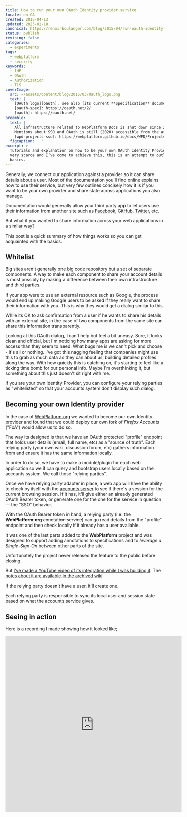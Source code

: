 ```yaml
---
title: How to run your own OAuth Identity provider service
locale: en-CA
created: 2015-04-13
updated: 2023-02-18
canonical: https://renoirboulanger.com/blog/2015/04/run-oauth-identity-provider-service/
status: publish
revising: false
categories:
  - experiments
tags:
  - webplatform
  - security
keywords:
  - IdP
  - OAuth
  - Authorization
  - TLS
coverImage:
  src: ~/assets/content/blog/2015/03/Oauth_logo.png
  text: |
    [OAuth logo][oauth], see also [its current **Specification** document][oauth-spec]
    [oauth-spec]: https://oauth.net/2/
    [oauth]: https://oauth.net/
preamble:
  text: |
    All infrastructure related to WebPlatform Docs is shut down since 2016.
    Mentions about SSO and OAuth is still (2020) accessible from the archived [`webplatform.github.io/docs/WPD/Projects/SSO` wiki pages][wpd-projects-sso].
    [wpd-projects-sso]: https://webplatform.github.io/docs/WPD/Projects/SSO/
  figcaption: ' '
excerpt: >-
  Tutorials and explanation on how to be your own OAuth Identity Provider are
  very scarce and I’ve come to achieve this, this is an attempt to outline the
  basics.
---
```


Generally, we connect our application against a provider so it can share details
about a user. Most of the documentation you'll find online explains how to use
their service, but very few outlines concisely how it is if you want to be your
own provider and share state across applications you also manage.

Documentation would generally allow your third party app to let users use their
information from another site such as [Facebook][0], [GitHub][1], [Twitter][2],
etc.

But what if you wanted to share information across your web applications in a
similar way?

This post is a quick summary of how things works so you can get acquainted with
the basics.

## Whitelist


Big sites aren't generally one big code repository but a set of separate
components. A way to make each component to share your account details is most
possibly by making a difference between their own infrastructure and third
parties.

If your app were to use an external resource such as Google, the process would
end up making Google users to be asked if they really want to share their
information with you. This is why they would get a dialog similar to this.


While its OK to ask confirmation from a user if he wants to share his details
with an external site, in the case of two components from the same site can
share this information transparently.

<app-image src="~/assets/content/blog/2015/02/oauth_tutorial_authorization_sample.png" alt="OAuth confirmation modal with Google logo. Asking: My project is requesting permission to: Manage your calendars, manage your documents." figcaption=" ">

Looking at this OAuth dialog, I can't help but feel a bit uneasy. Sure, it looks clean and official, but I'm noticing how many apps are asking for more access than they seem to need. What bugs me is we can't pick and choose - it's all or nothing. I've got this nagging feeling that companies might use this to grab as much data as they can about us, building detailed profiles along the way. With how quickly this is catching on, it's starting to feel like a ticking time bomb for our personal info. Maybe I'm overthinking it, but something about this just doesn't sit right with me.

</app-image>

If you are your own Identity Provider, you can configure your relying parties as
"whitelisted" so that your accounts system don't display such dialog.

## Becoming your own Identity provider

In the case of [WebPlatform.org][3] we wanted to become our own Identity
provider and found that we could deploy our own fork of _Firefox Accounts_
("FxA") would allow us to do so.

The way its designed is that we have an OAuth protected "profile" endpoint that
holds user details (email, full name, etc) as a "source of truth". Each relying
party (your own wiki, discussion forum, etc) gathers information from and ensure
it has the same information locally.

In order to do so, we have to make a module/plugin for each web application so
we it can query and bootstrap users locally based on the accounts system. We
call those "relying parties".

Once we have relying party adapter in place, a web app will have the ability to
check by itself with the [accounts server][4] to see if there's a session for
the current browsing session. If it has, it'll give either an already generated
OAuth Bearer token, or generate one for the one for the service in question —
the "SSO" behavior.

With the OAuth Bearer token in hand, a relying party (i.e. the
~~**WebPlatform.org** annotation service~~) can go read details from the
"profile" endpoint and then check locally if it already has a user available.

<app-image style="float:unset;" src="~/assets/content/blog/2015/04/2014-12-16-notes-server-SSO.png" alt="WebPlatform Notes A Specification annotation tool" figcaption="The WebPlatform Notes specification annotation tool.">

It was one of the last parts added to the **WebPlatform** project and was
designed to support adding annotations to specifications and to _leverage a
Single-Sign-On_ between other parts of the site.

Unfortunately the project never released the feature to the public before
closing.

But [I’ve made a YouTube video of its integration while I was building
it][wpd-sso-yt]. The [notes about it are available in the archived
wiki][wpd-projects-sso]

</app-image>

If the relying party doesn't have a user, it'll create one.

<app-image style="float:unset;" src="~/assets/content/blog/2015/04/2014-12-16-notes-server-SSO-13.33.38.png" alt="Terminal session issuing HTTP call using cURL" figcaption="With appropriate HTTP headers for current OAuth bearer token, requesting data to a profile server and giving current user’s data.">
</app-image>

Each relying party is responsible to sync its local user and session state based
on what the accounts service gives.

## Seeing in action

Here is a recording I made showing how it looked like;

<iframe width="560" height="560" src="https://www.youtube.com/embed/KKeh9C4SMnw" frameborder="0" allow="accelerometer; autoplay; encrypted-media; gyroscope; picture-in-picture" allowfullscreen></iframe>

[wpd-sso-yt]: https://youtu.be/KKeh9C4SMnw
[wpd-projects-sso]: https://webplatform.github.io/docs/WPD/Projects/SSO/
[0]: https://developers.facebook.com/docs/facebook-login/v2.3
[1]:
  https://developer.github.com/v3/oauth_authorizations/#create-a-new-authorization
[2]: https://dev.twitter.com/oauth
[3]: https://webplatform.github.io/
[4]: https://accounts.webplatform.org/
